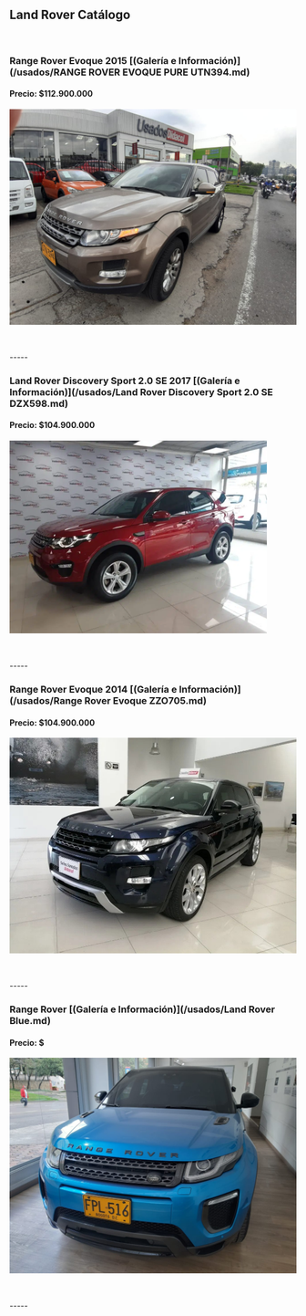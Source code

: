 ## Land Rover Catálogo

<p>&nbsp;</p>

### Range Rover Evoque 2015 [(Galería e Información)](/usados/RANGE ROVER EVOQUE PURE UTN394.md)
#### Precio: $112.900.000

<img src="/usados/images/RANGE ROVER EVOQUE PURE UTN394.jpeg?raw=true"/>
<p>&nbsp;</p>
-----

### Land Rover Discovery Sport 2.0 SE 2017 [(Galería e Información)](/usados/Land Rover Discovery Sport 2.0 SE DZX598.md)
#### Precio: $104.900.000

<img src="/usados/images/Land Rover Discovery Sport 2.0 SE DZX598.PNG?raw=true"/>
<p>&nbsp;</p>
-----

### Range Rover Evoque 2014 [(Galería e Información)](/usados/Range Rover Evoque ZZO705.md)
#### Precio: $104.900.000

<img src="/usados/images/Range Rover Evoque ZZO705.jpg?raw=true"/>
<p>&nbsp;</p>
-----

### Range Rover  [(Galería e Información)](/usados/Land Rover Blue.md)
#### Precio: $

<img src="/usados/images/Land Rover Blue.jpeg?raw=true"/>
<p>&nbsp;</p>
-----